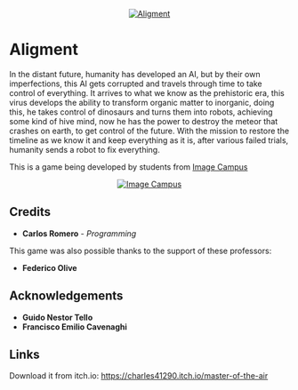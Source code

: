 <p align="center">
  <a href="https://alpha-wolf-studios.itch.io/alignment">
<img src="logo.png" alt="Aligment"/>
  </a> 
</p>

# Aligment

In the distant future, humanity has developed an AI, but by their own imperfections, this AI gets corrupted and travels through time to take control of everything.
It arrives to what we know as the prehistoric era, this virus develops the ability to transform organic matter to inorganic, doing this, he takes control of dinosaurs and turns them into robots, achieving some kind of hive mind, now he has the power to destroy the meteor that crashes on earth, to get control of the future.
With the mission to restore the timeline as we know it and keep everything as it is, after various failed trials, humanity sends a robot to fix everything.

This is a game being developed by students from <a href="https://www.imagecampus.edu.ar/">Image Campus</a>

<p align="center">
  <a href="https://www.imagecampus.edu.ar/">
    <img src="logo-image-campus.png" alt="Image Campus"/>
  </a> 
</p>


## Credits

- **Carlos Romero** - *Programming*


This game was also possible thanks to the support of these professors:
- **Federico Olive**



## Acknowledgements

- **Guido Nestor Tello**
- **Francisco Emilio Cavenaghi**


## Links

Download it from itch.io: https://charles41290.itch.io/master-of-the-air
